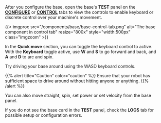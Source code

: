 After you configure the base, open the base's **TEST** panel on the [**CONFIGURE**](/configure/) or [**CONTROL**](/fleet/control/) tabs to view the controls to enable keyboard or discrete control over your machine's movement.

{{< imgproc src="/components/base/base-control-tab.png" alt="The base component in control tab" resize="800x" style="width:500px" class="imgzoom" >}}

In the **Quick move** section, you can toggle the keyboard control to active.
With the **Keyboard** toggle active, use **W** and **S** to go forward and back, and **A** and **D** to arc and spin.

Try driving your base around using the WASD keyboard controls.

{{% alert title="Caution" color="caution" %}}
Ensure that your robot has sufficient space to drive around without hitting anyone or anything.
{{% /alert %}}

You can also move straight, spin, set power or set velocity from the base panel.

If you do not see the base card in the **TEST** panel, check the **LOGS** tab for possible setup or configuration errors.
